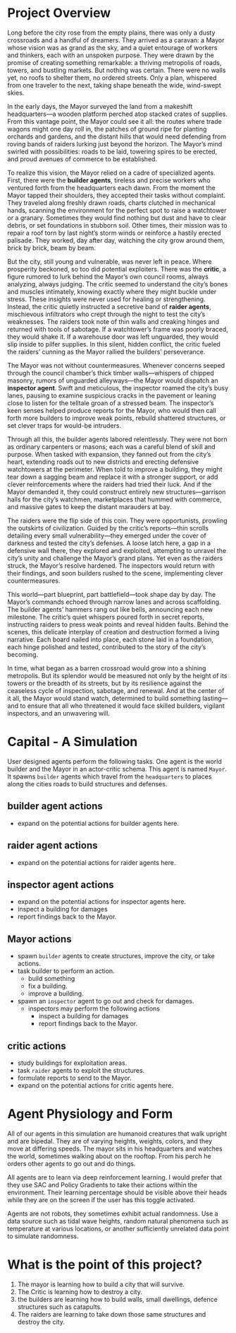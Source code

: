 # Project Overview
Long before the city rose from the empty plains, there was only a dusty crossroads and a handful of dreamers. They arrived as a caravan: a Mayor whose vision was as grand as the sky, and a quiet entourage of workers and thinkers, each with an unspoken purpose. They were drawn by the promise of creating something remarkable: a thriving metropolis of roads, towers, and bustling markets. But nothing was certain. There were no walls yet, no roofs to shelter them, no ordered streets. Only a plan, whispered from one traveler to the next, taking shape beneath the wide, wind-swept skies.

In the early days, the Mayor surveyed the land from a makeshift headquarters—a wooden platform perched atop stacked crates of supplies. From this vantage point, the Mayor could see it all: the routes where trade wagons might one day roll in, the patches of ground ripe for planting orchards and gardens, and the distant hills that would need defending from roving bands of raiders lurking just beyond the horizon. The Mayor’s mind swirled with possibilities: roads to be laid, towering spires to be erected, and proud avenues of commerce to be established.

To realize this vision, the Mayor relied on a cadre of specialized agents. First, there were the **builder agents**, tireless and precise workers who ventured forth from the headquarters each dawn. From the moment the Mayor tapped their shoulders, they accepted their tasks without complaint. They traveled along freshly drawn roads, charts clutched in mechanical hands, scanning the environment for the perfect spot to raise a watchtower or a granary. Sometimes they would find nothing but dust and have to clear debris, or set foundations in stubborn soil. Other times, their mission was to repair a roof torn by last night’s storm winds or reinforce a hastily erected palisade. They worked, day after day, watching the city grow around them, brick by brick, beam by beam.

But the city, still young and vulnerable, was never left in peace. Where prosperity beckoned, so too did potential exploiters. There was the **critic**, a figure rumored to lurk behind the Mayor’s own council rooms, always analyzing, always judging. The critic seemed to understand the city’s bones and muscles intimately, knowing exactly where they might buckle under stress. These insights were never used for healing or strengthening. Instead, the critic quietly instructed a secretive band of **raider agents**, mischievous infiltrators who crept through the night to test the city’s weaknesses. The raiders took note of thin walls and creaking hinges and returned with tools of sabotage. If a watchtower’s frame was poorly braced, they would shake it. If a warehouse door was left unguarded, they would slip inside to pilfer supplies. In this silent, hidden conflict, the critic fueled the raiders’ cunning as the Mayor rallied the builders’ perseverance.

The Mayor was not without countermeasures. Whenever concerns seeped through the council chamber’s thick timber walls—whispers of chipped masonry, rumors of unguarded alleyways—the Mayor would dispatch an **inspector agent**. Swift and meticulous, the inspector roamed the city’s busy lanes, pausing to examine suspicious cracks in the pavement or leaning close to listen for the telltale groan of a stressed beam. The inspector’s keen senses helped produce reports for the Mayor, who would then call forth more builders to improve weak points, rebuild shattered structures, or set clever traps for would-be intruders.

Through all this, the builder agents labored relentlessly. They were not born as ordinary carpenters or masons; each was a careful blend of skill and purpose. When tasked with expansion, they fanned out from the city’s heart, extending roads out to new districts and erecting defensive watchtowers at the perimeter. When told to improve a building, they might tear down a sagging beam and replace it with a stronger support, or add clever reinforcements where the raiders had tried their luck. And if the Mayor demanded it, they could construct entirely new structures—garrison halls for the city’s watchmen, marketplaces that hummed with commerce, and massive gates to keep the distant marauders at bay.

The raiders were the flip side of this coin. They were opportunists, prowling the outskirts of civilization. Guided by the critic’s reports—thin scrolls detailing every small vulnerability—they emerged under the cover of darkness and tested the city’s defenses. A loose latch here, a gap in a defensive wall there, they explored and exploited, attempting to unravel the city’s unity and challenge the Mayor’s grand plans. Yet even as the raiders struck, the Mayor’s resolve hardened. The inspectors would return with their findings, and soon builders rushed to the scene, implementing clever countermeasures.

This world—part blueprint, part battlefield—took shape day by day. The Mayor’s commands echoed through narrow lanes and across scaffolding. The builder agents’ hammers rang out like bells, announcing each new milestone. The critic’s quiet whispers poured forth in secret reports, instructing raiders to press weak points and reveal hidden faults. Behind the scenes, this delicate interplay of creation and destruction formed a living narrative. Each board nailed into place, each stone laid in a foundation, each hinge polished and tested, contributed to the story of the city’s becoming.

In time, what began as a barren crossroad would grow into a shining metropolis. But its splendor would be measured not only by the height of its towers or the breadth of its streets, but by its resilience against the ceaseless cycle of inspection, sabotage, and renewal. And at the center of it all, the Mayor would stand watch, determined to build something lasting—and to ensure that all who threatened it would face skilled builders, vigilant inspectors, and an unwavering will.

# Capital - A Simulation

User designed agents perform the following tasks.
One agent is the world builder and the Mayor in an actor-critic schema. This agent is named `Mayor`.
It spawns `builder` agents which travel from the `headquarters` to places along the cities roads to build structures and defenses.

## builder agent actions
- expand on the potential actions for builder agents here.
## raider agent actions
- expand on the potential actions for raider agents here.
## inspector agent actions
- expand on the potential actions for inspector agents here.
- inspect a building for damages
- report findings back to the Mayor.

## Mayor actions
- spawn `builder` agents to create structures, improve the city, or take actions.
- task builder to perform an action.
  - build something
  - fix a building.
  - improve a building.
- spawn an `inspector` agent to go out and check for damages.
  - inspectors may perform the following actions
    - inspect a building for damages
    - report findings back to the Mayor.

## critic actions
- study buildings for exploitation areas.
- task `raider` agents to exploit the structures.
- formulate reports to send to the Mayor.
- expand on the potential actions for critic agents here.

# Agent Physiology and Form
All of our agents in this simulation are humanoid creatures that walk upright and are bipedal. They are of varying heights, weights, colors, and they move at differing speeds. The mayor sits in his headquarters and watches the world, sometimes walking about on the rooftop. From his perch he orders other agents to go out and do things.

All agents are to learn via deep reinforcement learning. I would prefer that they use SAC and Policy Gradients to take their actions within the environment. Their learning percentage should be visible above their heads while they are on the screen if the user has this toggle activated.

Agents are not robots, they sometimes exhibit actual randomness. Use a data source such as tidal wave heights, random natural phenomena such as temperature at various locations, or another sufficiently unrelated data point to simulate randomness.

# What is the point of this project?
1. The mayor is learning how to build a city that will survive.
2. The Critic is learning how to destroy a city.
3. the builders are learning how to build walls, small dwellings, defence structures such as catapults.
4. The raiders are learning to take down those same structures and destroy the city.